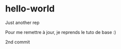 # hello-world
Just another rep

Pour me remettre à jour, je reprends le tuto de base :)

2nd commit
